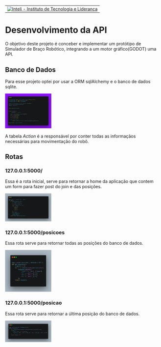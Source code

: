 <table>
<tr>
<td><a href= "https://www.inteli.edu.br/"><img src="https://www.inteli.edu.br/wp-content/uploads/2021/08/20172028/marca_1-2.png" alt="Inteli - Instituto de Tecnologia e Liderança" border="0" width="30%"></a>
</td>
</tr>
</table>


# Desenvolvimento da API
O objetivo deste projeto é conceber e implementar um protótipo de Simulador de Braço Robótico, integrando a um motor gráfico(GODOT) uma API.

## Banco de Dados
<p>Para esse projeto optei por usar a ORM sqlAlchemy e o banco de dados sqlite. </p>
<a href= "../../DB.png"><img  src="../../DB.png" alt="Inteli - Instituto de Tecnologia e Liderança" border="0" width="30%"></a>
<br>
<p>A tabela <i>Action</i> é a responsável por conter todas as informaçãos necessárias para movimentação do robô.</p>

## Rotas

### 127.0.0.1:5000/
<p>Essa é a rota inicial, serve para retornar a home da aplicação que contem um form para fazer post do join e das posições.</p>
<a href= "../../home.png"><img  src="../../home.png" alt="Inteli - Instituto de Tecnologia e Liderança" border="0" width="30%"></a>

### 127.0.0.1:5000/posicoes
<p>Essa rota serve para retornar todas as posições do banco de dados.</p>
<a href= "../../posicoes.png"><img  src="../../posicoes.png" alt="Inteli - Instituto de Tecnologia e Liderança" border="0" width="30%"></a>

### 127.0.0.1:5000/posicao
<p>Essa rota serve para retornar a última posição do banco de dados.</p>
<a href= "../../posicao.png"><img  src="../../posicao.png" alt="Inteli - Instituto de Tecnologia e Liderança" border="0" width="30%"></a>


